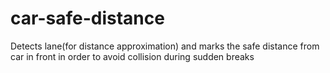 # car-safe-distance
Detects lane(for distance approximation) and marks the safe distance from car in front in order to avoid collision during sudden breaks
